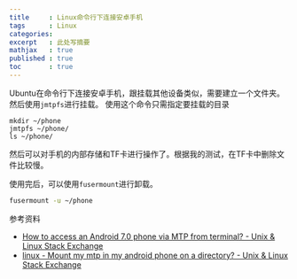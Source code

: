 ```yaml
---
title     : Linux命令行下连接安卓手机
tags      : Linux
categories:
excerpt   : 此处写摘要
mathjax   : true
published : true
toc       : true
---
```


Ubuntu在命令行下连接安卓手机，跟挂载其他设备类似，需要建立一个文件夹。 然后使用`jmtpfs`进行挂载。
使用这个命令只需指定要挂载的目录

```
mkdir ~/phone
jmtpfs ~/phone/
ls ~/phone/
```

然后可以对手机的内部存储和TF卡进行操作了。根据我的测试，在TF卡中删除文件比较慢。

使用完后，可以使用`fusermount`进行卸载。

```bash
fusermount -u ~/phone 
```

参考资料

- [How to access an Android 7.0 phone via MTP from terminal? - Unix & Linux Stack Exchange](https://unix.stackexchange.com/questions/415988/how-to-access-an-android-7-0-phone-via-mtp-from-terminal)
- [linux - Mount my mtp in my android phone on a directory? - Unix & Linux Stack Exchange](https://unix.stackexchange.com/questions/187653/mount-my-mtp-in-my-android-phone-on-a-directory)
